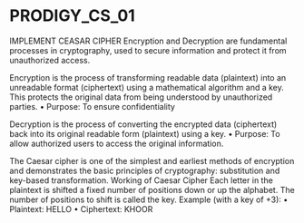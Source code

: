 # PRODIGY_CS_01
IMPLEMENT CEASAR CIPHER
Encryption and Decryption are fundamental processes in cryptography, used to secure information and protect it from unauthorized access.

Encryption is the process of transforming readable data (plaintext) into an unreadable format (ciphertext) using a mathematical algorithm and a key.
This protects the original data from being understood by unauthorized parties.
•	Purpose: To ensure confidentiality

Decryption is the process of converting the encrypted data (ciphertext) back into its original readable form (plaintext) using a key.
•	Purpose: To allow authorized users to access the original information.                                                                                                                                          

The Caesar cipher is one of the simplest and earliest methods of encryption and demonstrates the basic principles of cryptography: substitution and key-based transformation.
Working of Caesar Cipher
Each letter in the plaintext is shifted a fixed number of positions down or up the alphabet.
The number of positions to shift is called the key.
Example (with a key of +3):
•	Plaintext: HELLO
•	Ciphertext: KHOOR

